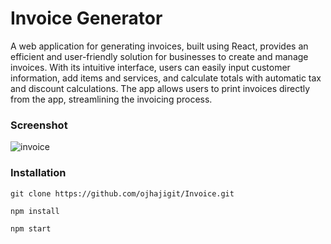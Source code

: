 # Invoice Generator

A web application for generating invoices, built using React, provides an efficient and user-friendly solution for businesses to create and manage invoices. With its intuitive interface, users can easily input customer information, add items and services, and calculate totals with automatic tax and discount calculations. The app allows users to print invoices directly from the app, streamlining the invoicing process.



### Screenshot
<img src="https://drive.google.com/file/d/1ICfuNpM1RGINIvr7Bwe9iwVk8lUEaVfJ/view?usp=sharing" alt="invoice" border="0">

### Installation

```
git clone https://github.com/ojhajigit/Invoice.git

npm install

npm start
```
